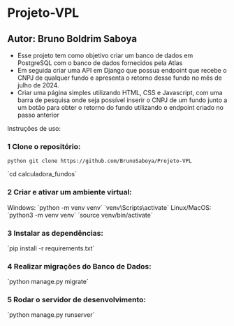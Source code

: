 # Projeto-VPL

## Autor: Bruno Boldrim Saboya

- Esse projeto tem como objetivo criar um banco de dados em PostgreSQL com o banco de dados fornecidos pela Atlas
- Em seguida criar uma API em Django que possua endpoint que recebe o CNPJ de qualquer fundo e apresenta o retorno desse fundo no mês de julho de 2024.
- Criar uma página simples utilizando HTML, CSS e Javascript, com uma barra de pesquisa onde seja possível inserir o CNPJ de um fundo junto a um botão para obter o retorno do fundo
utilizando o endpoint criado no passo anterior

Instruções de uso:

### 1 Clone o repositório:
  ```
  python git clone https://github.com/BrunoSaboya/Projeto-VPL
  ```
  ´cd calculadora_fundos´

### 2 Criar e ativar um ambiente virtual:
  Windows:
  ´python -m venv venv´
  ´venv\Scripts\activate´
  Linux/MacOS:
  ´python3 -m venv venv´
  ´source venv/bin/activate´

### 3 Instalar as dependências:
  ´pip install -r requirements.txt´

### 4 Realizar migrações do Banco de Dados:
  ´python manage.py migrate´

### 5 Rodar o servidor de desenvolvimento:
  ´python manage.py runserver´
